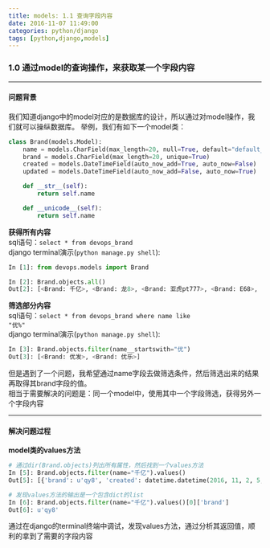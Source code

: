 ```yaml
---
title: models: 1.1 查询字段内容
date: 2016-11-07 11:49:00
categories: python/django
tags: [python,django,models]
---
```

### 1.0 通过model的查询操作，来获取某一个字段内容
----
#### 问题背景
我们知道django中的model对应的是数据库的设计，所以通过对model操作，我们就可以操纵数据库。
举例，我们有如下一个model类：
``` python
class Brand(models.Model):
    name = models.CharField(max_length=20, null=True, default="default_name")
    brand = models.CharField(max_length=20, unique=True)
    created = models.DateTimeField(auto_now_add=True, auto_now=False)
    updated = models.DateTimeField(auto_now_add=False, auto_now=True)

    def __str__(self):
        return self.name

    def __unicode__(self):
        return self.name
```
**获得所有内容**  
sql语句：<code>select * from devops_brand</code>  
django terminal演示(<code>python manage.py shell</code>):
``` python
In [1]: from devops.models import Brand

In [2]: Brand.objects.all()
Out[2]: [<Brand: 千亿>, <Brand: 龙8>, <Brand: 亚虎pt777>, <Brand: E68>, <Brand: 优发>, <Brand: 优乐>, <Brand: 武松>, <Brand: 齐乐>]
```

**筛选部分内容**  
sql语句：<code>select * from devops_brand where name like "优%"</code>  
django terminal演示(<code>python manage.py shell</code>):
``` python
In [3]: Brand.objects.filter(name__startswith="优")
Out[3]: [<Brand: 优发>, <Brand: 优乐>]
```

但是遇到了一个问题，我希望通过name字段去做筛选条件，然后筛选出来的结果再取得其brand字段的值。  
相当于需要解决的问题是：同一个model中，使用其中一个字段筛选，获得另外一个字段内容

----

#### 解决问题过程
**model类的values方法**
``` python
# 通过dir(Brand.objects)列出所有属性，然后找到一个values方法
In [5]: Brand.objects.filter(name="千亿").values()
Out[5]: [{'brand': u'qy8', 'created': datetime.datetime(2016, 11, 2, 5, 1, 38, 783000, tzinfo=<UTC>), 'updated': datetime.datetime(2016, 11, 4, 5, 27, 28, 91000, tzinfo=<UTC>), u'id': 1, 'name': u'\u5343\u4ebf'}]

# 发现values方法的输出是一个包含dict的list
In [6]: Brand.objects.filter(name="千亿").values()[0]['brand']
Out[6]: u'qy8'
```

通过在django的terminal终端中调试，发现values方法，通过分析其返回值，顺利的拿到了需要的字段内容
